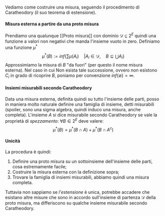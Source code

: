 Vediamo come costruire una misura, seguendo il procedimento di Caratheodory (il suo teorema di estensione).

#### Misura esterna a partire da una proto misura
Prendiamo una qualunque [[Proto misura]]  con dominio $\mathcal{D} \subseteq 2^E$ quindi una funzione a valori non negativi che manda l'insieme vuoto in zero. Definiamo una funzione $\mu^*$
$$
\mu^*(B) := inf\Big\{  \sum \mu(A_i) \quad \Big | A_i \in \mathcal{D},\quad B \subseteq \bigcup A_i  \Big\}
$$
Approssimiamo la misura di $B$ "da fuori" (per questo il nome misura esterna). Nel caso in cui 
Non esista tale successione, ovvero non esistono $C_i$ in grado di ricoprire $B$, poniamo per convenzione $inf\{ \emptyset \}=\infty$. 

#### Insiemi misurabili secondo Caratheodory
Data una misura esterna, definita quindi su tutto l'insieme delle parti, posso in maniera molto naturale definire una famiglia di insieme, detti misurabili (spoiler, sono una sigma algebra, quindi induco una misura, anche completa).
L'insieme $A$ si dice misurabile secondo Caratheodory se vale la proprietà di _spezzamento_:
$\forall B \in 2^E$  deve valere:
$$
\mu^*(B) = \mu^*(B\cap A) + \mu^*(B \cap A^c)
$$
#### Unicità 
La procedura è quindi:
1. Definire una proto misura su un sottoinsieme dell'insieme delle parti, cosa estremamente facile;
2. Costruire la misura esterna con la definizione sopra;
3. Trovare la famiglia di insiemi misurabili, abbiamo quindi una misura completa.

Tuttavia non sappiamo se _l'estensione_ è unica, potrebbe accadere che esistano altre misure che sono in accordo sull'insieme di partenza $\mathcal{D}$ della proto misura, ma differiscono su qualche insieme misurabile secondo Caratheodory.
